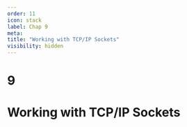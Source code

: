 ```yaml
---
order: 11
icon: stack
label: Chap 9
meta:
title: "Working with TCP/IP Sockets"
visibility: hidden
---
```

# 9

# Working with TCP/IP Sockets